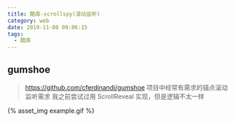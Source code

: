 ```yaml
---
title: 酷库-scrollspy(滚动监听)
category: web
date: 2019-11-08 09:06:15
tags:
  - 酷库
---
```


## gumshoe
> https://github.com/cferdinandi/gumshoe
> 项目中经常有需求的锚点滚动监听需求
> 我之前尝试过用 ScrollReveal 实现，但是逻辑不太一样

{% asset_img example.gif %}
